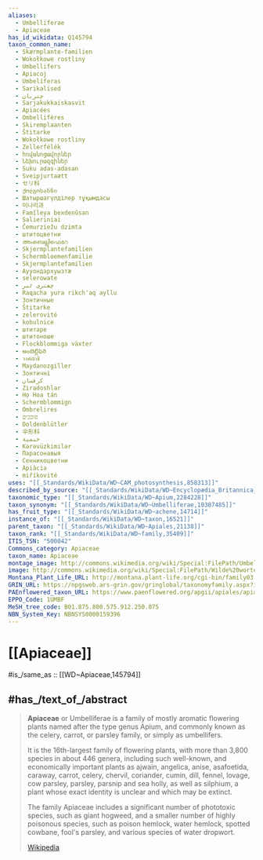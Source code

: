 ```yaml
---
aliases:
  - Umbelliferae
  - Apiaceae
has_id_wikidata: Q145794
taxon_common_name:
  - Skærmplante-familien
  - Wokołkowe rostliny
  - Umbellifers
  - Apiacoj
  - Umbelíferas
  - Sarikalised
  - چتریان
  - Sarjakukkaiskasvit
  - Apiacées
  - Ombellifères
  - Skiremplaanten
  - Štitarke
  - Wokołkowe rostliny
  - Zellerfélék
  - հովանոցավորներ
  - Նեխուրազգիներ
  - Suku adas-adasan
  - Sveipjurtaætt
  - セリ科
  - ქოლგოსანნი
  - Шатыршагүлділер тұқымдасы
  - 미나리과
  - Famîleya bexdenûsan
  - Salieriniai
  - Čemurziežu dzimta
  - штитоцветни
  - അംബെല്ലിഫെറേ
  - Skjermplantefamilien
  - Schermbloemenfamilie
  - Skjermplantefamilien
  - Аууондархуызтæ
  - selerowate
  - چھتری ٹبر
  - Raqacha yura rikch'aq ayllu
  - Зонтичные
  - Štitarke
  - zelerovité
  - kobulnice
  - штитаре
  - штитоноше
  - Flockblommiga växter
  - అంబెల్లిఫెరె
  - วงศ์ผักชี
  - Maydanozgiller
  - Зонтичні
  - کرفسان
  - Ziradoshlar
  - Họ Hoa tán
  - Schermblommign
  - Ombrelires
  - סוככים
  - Doldenblütler
  - 伞形科
  - خيمية
  - Kərəvüzkimilər
  - Парасонавыя
  - Сенникоцветни
  - Apiàcia
  - miříkovité
uses: "[[_Standards/WikiData/WD~CAM_photosynthesis,858313]]"
described_by_source: "[[_Standards/WikiData/WD~Encyclopædia_Britannica_11th_edition,867541]]"
taxonomic_type: "[[_Standards/WikiData/WD~Apium,2284228]]"
taxon_synonym: "[[_Standards/WikiData/WD~Umbelliferae,10387485]]"
has_fruit_type: "[[_Standards/WikiData/WD~achene,14714]]"
instance_of: "[[_Standards/WikiData/WD~taxon,16521]]"
parent_taxon: "[[_Standards/WikiData/WD~Apiales,21138]]"
taxon_rank: "[[_Standards/WikiData/WD~family,35409]]"
ITIS_TSN: "500042"
Commons_category: Apiaceae
taxon_name: Apiaceae
montage_image: http://commons.wikimedia.org/wiki/Special:FilePath/Umbelliferae-apium-daucus-foeniculum-eryngium-petroselinum.jpg
image: http://commons.wikimedia.org/wiki/Special:FilePath/Wilde%20wortel%20bloeiwijze%20Daucus%20carota.jpg
Montana_Plant_Life_URL: http://montana.plant-life.org/cgi-bin/family03.cgi?Apiaceae
GRIN_URL: https://npgsweb.ars-grin.gov/gringlobal/taxonomyfamily.aspx?id=77
PAEnflowered_taxon_URL: https://www.paenflowered.org/apgii/apiales/apiaceae
EPPO_Code: 1UMBF
MeSH_tree_code: B01.875.800.575.912.250.075
NBN_System_Key: NBNSYS0000159396
---
```


# [[Apiaceae]] 

#is_/same_as :: [[WD~Apiaceae,145794]] 

## #has_/text_of_/abstract 

> **Apiaceae** or Umbelliferae is a family of mostly aromatic flowering plants 
> named after the type genus Apium, 
> and commonly known as the celery, carrot, or parsley family, or simply as umbellifers. 
> 
> It is the 16th-largest family of flowering plants, with more than 3,800 species 
> in about 446 genera, including such well-known, and economically important plants as ajwain, angelica, anise, asafoetida, caraway, carrot, celery, chervil, coriander, cumin, dill, fennel, lovage, cow parsley, parsley, parsnip and sea holly, as well as silphium, a plant whose exact identity is unclear and which may be extinct.
>
> The family Apiaceae includes a significant number of phototoxic species, 
> such as giant hogweed, and a smaller number of highly poisonous species, such 
> as poison hemlock, water hemlock, spotted cowbane, fool's parsley, 
> and various species of water dropwort.
>
> [Wikipedia](https://en.wikipedia.org/wiki/Apiaceae) 

